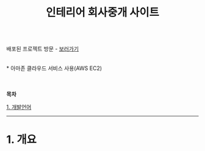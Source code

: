 <h1 align="center">인테리어 회사중개 사이트</h1>
<br><br>

배포된 프로젝트 방문 - [보러가기][link]

[link]: http://ec2-43-200-238-66.ap-northeast-2.compute.amazonaws.com "프로젝트 사이트 방문하기"

<br>
* 아마존 클라우드 서비스 사용(AWS EC2)

<br><br>
**목차**

[1. 개발언어](#1.-개발언어)


------------

# 1. 개요
